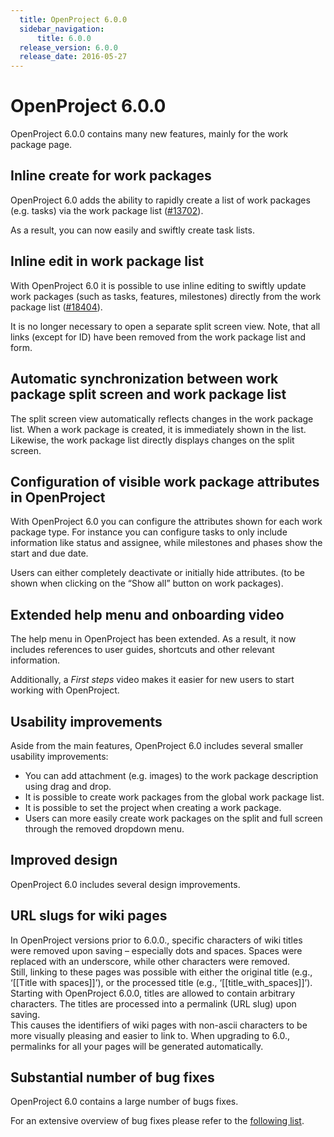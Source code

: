```yaml
---
  title: OpenProject 6.0.0
  sidebar_navigation:
      title: 6.0.0
  release_version: 6.0.0
  release_date: 2016-05-27
---
```


# OpenProject 6.0.0

OpenProject 6.0.0 contains many new features, mainly for the work
package page.

## Inline create for work packages

OpenProject 6.0 adds the ability to rapidly create a list of work
packages (e.g. tasks) via the work package list
([#13702](https://community.openproject.com/work_packages/13702/activity)).

As a result, you can now easily and swiftly create task lists.



## Inline edit in work package list

With OpenProject 6.0 it is possible to use inline editing to swiftly
update work packages (such as tasks, features, milestones) directly from
the work package
list ([#18404](https://community.openproject.com/work_packages/18404/activity)).

It is no longer necessary to open a separate split screen view. Note,
that all links (except for ID) have been removed from the work package
list and form.



## Automatic synchronization between work package split screen and work package list

The split screen view automatically reflects changes in the work package
list.  When a work package is created, it is immediately shown in the
list. Likewise, the work package list directly displays changes on the
split screen.



## Configuration of visible work package attributes in OpenProject

With OpenProject 6.0 you can configure the attributes shown for each
work package type. For instance you can configure tasks to only include
information like status and assignee, while milestones and phases show
the start and due date.

Users can either completely deactivate or initially hide attributes. (to
be shown when clicking on the “Show all” button on work packages).



## Extended help menu and onboarding video

The help menu in OpenProject has been extended. As a result, it now
includes references to user guides, shortcuts and other relevant
information.

Additionally, a *First steps* video makes it easier for new users to
start working with OpenProject.



## Usability improvements

Aside from the main features, OpenProject 6.0 includes several smaller
usability improvements:

  - You can add attachment (e.g. images) to the work package description
    using drag and drop.
  - It is possible to create work packages from the global work package
    list.
  - It is possible to set the project when creating a work package.
  - Users can more easily create work packages on the split and full
    screen through the removed dropdown menu.

## Improved design

OpenProject 6.0 includes several design improvements.

 

## URL slugs for wiki pages

In OpenProject versions prior to 6.0.0., specific characters of wiki
titles were removed upon saving – especially dots and spaces. Spaces
were replaced with an underscore, while other characters were removed.  
Still, linking to these pages was possible with either the original
title (e.g., ‘\[\[Title with spaces\]\]’), or the processed title (e.g.,
‘\[\[title\_with\_spaces\]\]’).  
Starting with OpenProject 6.0.0, titles are allowed to contain arbitrary
characters. The titles are processed into a permalink (URL slug) upon
saving.  
This causes the identifiers of wiki pages with non-ascii characters to
be more visually pleasing and easier to link to. When upgrading to 6.0.,
permalinks for all your pages will be generated automatically.

 

##  **Substantial number of bug fixes**

OpenProject 6.0 contains a large number of bugs fixes.

For an extensive overview of bug fixes please refer to the [following
list](https://community.openproject.com/projects/openproject/work_packages?query_props=%7B%22c%22:%5B%22id%22,%22type%22,%22status%22,%22subject%22,%22assigned_to%22%5D,%22t%22:%22parent:desc%22,%22f%22:%5B%7B%22n%22:%22fixed_version_id%22,%22o%22:%22%253D%22,%22t%22:%22list_optional%22,%22v%22:%22666%22%7D,%7B%22n%22:%22type_id%22,%22o%22:%22%253D%22,%22t%22:%22list_model%22,%22v%22:%221%22%7D,%7B%22n%22:%22subproject_id%22,%22o%22:%22*%22,%22t%22:%22list_subprojects%22%7D%5D,%22pa%22:1,%22pp%22:20%7D).


